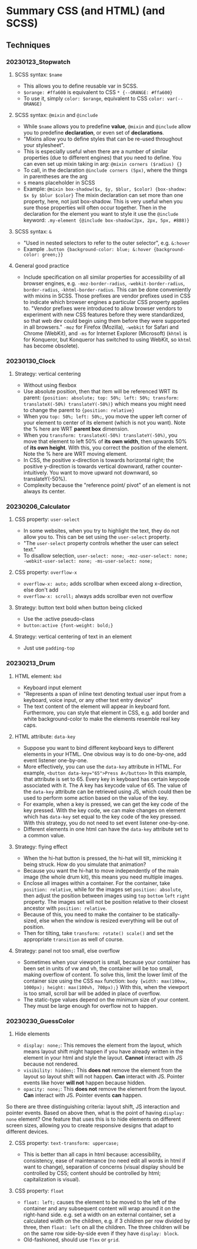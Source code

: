 # Summary CSS (and HTML) (and SCSS)

## Techniques

### 20230123_Stopwatch

1. SCSS syntax: `$name`

   - This allows you to define reusable var in SCSS.
   - `$orange: #ffa600` is equivalent to CSS `* {--ORANGE: #ffa600}`
   - To use it, simply `color: $orange`, equivalent to CSS `color: var(--ORANGE)`

2. SCSS syntax: `@mixin` and `@include`

   - While `$name` allows you to predefine **value**, `@mixin` and `@include`
     allow you to predefine **declaration**, or even set of **declarations**.
   - "Mixins allow you to define styles that can be re-used throughout your
     stylesheet".
   - This is especially useful when there are a number of similar properties
     (due to different engines) that you need to define. You can even set up
     mixin taking in arg: `@mixin corners ($radius) {}`
   - To call, in the declaration `@include corners (5px)`, where the things in
     parentheses are the arg
   - `$` means placeholder in SCSS
   - Example:
     `@mixin box-shadow($x, $y, $blur, $color) {box-shadow: $x $y $blur $color}`
     The mixin declaration can set more than one property, here, not just
     box-shadow. This is very useful when you sure those properties will often
     occur together.
     Then in the declaration for the element you want to style it use the
     `@include` keyword:
     `.my-element {@include box-shadow(2px, 2px, 5px, #888)}`

3. SCSS syntax: `&`

   - "Used in nested selectors to refer to the outer selector", e.g. `&:hover`
   - Example
     `.button {background-color: blue; &:hover {background-color: green;}}`

4. General good practice

   - Include specification on all similar properties for accessibility of all
     browser engines, e.g.
     `-moz-border-radius`, `-webkit-border-radius`, `border-radius`,
     `-khtml-border-radius`. This can be done conveniently with mixins in SCSS.
     Those prefixes are vendor prefixes used in CSS to indicate which browser
     engines a particular CSS property applies to. "Vendor prefixes were
     introduced to allow browser vendors to experiment with new CSS features
     before they were standardized, so that web dev could begin using them
     before they were supported in all browsers." `-moz` for Firefox (Mozilla),
     `-webkit` for Safari and Chrome (WebKit), and `-ms` for Internet Explorer
     (Microsoft) (`khtml` is for Konqueror, but Konqueror has switched to using
     WebKit, so `khtml` has become obsolete).

### 20230130_Clock

1. Strategy: vertical centering

   - Without using flexbox
   - Use absolute position, then that item will be referenced WRT its parent:
     `{position: absolute; top: 50%; left: 50%; transform: translateX(-50%) translateY(-50%)}`
     which means you might need to change the parent to `{position: relative}`
   - When you `top: 50%; left: 50%;`, you move the upper left corner of your
     element to center of its element (which is not you want). Note the % here
     are WRT **parent box** dimension.
   - When you `transform: translateX(-50%) translateY(-50%)`, you move that
     element to left 50% of **its own width**, then upwards 50% of
     **its own height**. With this, you correct the position of the element.
     Note the % here are WRT moving element.
   - In CSS, the positive x-direction is towards horizontal right; the positive
     y-direction is towards vertical downward, rather counter-intuitively. You
     want to move upward not downward, so translateY(-50%).
   - Complexity because the "reference point/ pivot" of an element is not always
     its center.

### 20230206_Calculator

1. CSS property: `user-select`

   - In some websites, when you try to highlight the text, they do not allow you
     to. This can be set using the `user-select` property.
   - "The `user-select` property controls whether the user can select text."
   - To disallow selection,
     `user-select: none; -moz-user-select: none; -webkit-user-select: none; -ms-user-select: none;`

2. CSS property: `overflow-x`

   - `overflow-x: auto;` adds scrollbar when exceed along x-direction, else
     don't add
   - `overflow-x: scroll;` always adds scrollbar even not overflow

3. Strategy: button text bold when button being clicked

   - Use the :active pseudo-class
   - `button:active {font-weight: bold;}`

4. Strategy: vertical centering of text in an element
   - Just use `padding-top`

### 20230213_Drum

1. HTML element: `kbd`

   - Keyboard input element
   - "Represents a span of inline text denoting textual user input from a
     keyboard, voice input, or any other text entry device"
   - The text content of the element will appear in keyboard font.
     Furthermore, you can style that element in CSS, e.g. add border and white
     background-color to make the elements resemble real key caps.

2. HTML attribute: `data-key`

   - Suppose you want to bind different keyboard keys to different elements in
     your HTML. One obvious way is to do one-by-one, add event listener
     one-by-one.
   - More effectively, you can use the `data-key` attribute in HTML. For
     example,
     `<button data-key="65">Press A</button>`
     In this example, that attribute is set to 65. Every key in keyboard has
     certain keycode associated with it. The A key has keycode value of 65. The
     value of the `data-key` attribute can be retrieved using JS, which could
     then be used to perform some action based on the value of the key.
   - For example, when a key is pressed, we can get the key code of the key
     pressed. With the key code, we can make changes on element which has
     `data-key` set equal to the key code of the key pressed. With this
     strategy, you do not need to set event listener one-by-one.
   - Different elements in one html can have the `data-key` attribute set to a
     common value.

3. Strategy: flying effect

   - When the hi-hat button is pressed, the hi-hat will tilt, mimicking it being
     struck. How do you simulate that animation?
   - Because you want the hi-hat to move independently of the main image (the
     whole drum kit), this means you need multiple images.
   - Enclose all images within a container. For the container, take
     `position: relative`, while for the images set `position: absolute`,
     then adjust the position between images using `top` `bottom` `left`
     `right` property. The images set will not be position relative to their
     closest ancestor with `position: relative`.
   - Because of this, you need to make the container to be statically-sized,
     else when the window is resized everything will be out of position.
   - Then for tilting, take `transform: rotate() scale()` and set the
     appropriate `transition` as well of course.

4. Strategy: panel not too small, else overflow

   - Sometimes when your viewport is small, because your container has been set
     in units of vw and vh, the container will be too small, making overflow of
     content. To solve this, limit the lower limit of the container size using
     the CSS `max` function:
     `body {width: max(100vw, 1000px); height: max(100vh, 700px);}`
     With this, when the viewport is too small, scroll bar will be added in
     place of overflow.
   - The static-type values depend on the minimum size of your content. They
     must be large enough for overflow not to happen.

### 20230230_GuessColor

1. Hide elements

   - `display: none;`: This removes the element from the layout, which means
     layout shift might happen if you have already written in the element in
     your html and style the layout. **Cannot** interact with JS because not
     rendered.
   - `visibility: hidden;`: This **does not** remove the element from the
     layout so layout shift will not happen. **Can** interact with JS. Pointer
     events like hover **will not** happen because hidden.
   - `opacity: none;`: This **does not** remove the element from the layout.
     **Can** interact with JS. Pointer events **can** happen.

So there are three distinguishing criteria: layout shift, JS interaction and
pointer events. Based on above then, what is the point of having `display: none`
element? One feature that uses this is to hide elements on different screen
sizes, allowing you to create responsive designs that adapt to different
devices.

2. CSS property: `text-transform: uppercase;`

   - This is better than all caps in html because: accessibility, consistency,
     ease of maintenance (no need edit all words in html if want to change),
     separation of concerns (visual display should be controlled by CSS;
     content should be controlled by html; capitalization is visual).

3. CSS property: `float`

   - `float: left;` causes the element to be moved to the left of the
     container and any subsequent content will wrap around it on the right-hand
     side. e.g. set a width on an external container, set a calculated width on
     the children, e.g. if 3 children per row divided by three, then
     `float: left` on all the children. The three children will be on the same
     row side-by-side even if they have `display: block`.
   - Old-fashioned, should use `flex` or `grid`.
